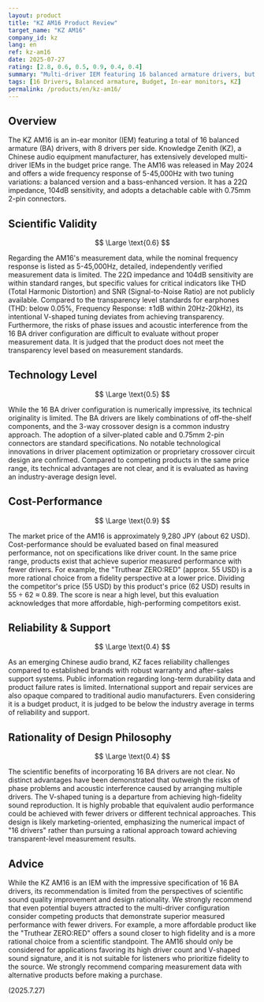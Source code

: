 ```yaml
---
layout: product
title: "KZ AM16 Product Review"
target_name: "KZ AM16"
company_id: kz
lang: en
ref: kz-am16
date: 2025-07-27
rating: [2.8, 0.6, 0.5, 0.9, 0.4, 0.4]
summary: "Multi-driver IEM featuring 16 balanced armature drivers, but with limitations in scientific validity and design rationality as a budget product"
tags: [16 Drivers, Balanced armature, Budget, In-ear monitors, KZ]
permalink: /products/en/kz-am16/
---
```

## Overview

The KZ AM16 is an in-ear monitor (IEM) featuring a total of 16 balanced armature (BA) drivers, with 8 drivers per side. Knowledge Zenith (KZ), a Chinese audio equipment manufacturer, has extensively developed multi-driver IEMs in the budget price range. The AM16 was released in May 2024 and offers a wide frequency response of 5-45,000Hz with two tuning variations: a balanced version and a bass-enhanced version. It has a 22Ω impedance, 104dB sensitivity, and adopts a detachable cable with 0.75mm 2-pin connectors.

## Scientific Validity

$$ \Large \text{0.6} $$

Regarding the AM16's measurement data, while the nominal frequency response is listed as 5-45,000Hz, detailed, independently verified measurement data is limited. The 22Ω impedance and 104dB sensitivity are within standard ranges, but specific values for critical indicators like THD (Total Harmonic Distortion) and SNR (Signal-to-Noise Ratio) are not publicly available. Compared to the transparency level standards for earphones (THD: below 0.05%, Frequency Response: ±1dB within 20Hz-20kHz), its intentional V-shaped tuning deviates from achieving transparency. Furthermore, the risks of phase issues and acoustic interference from the 16 BA driver configuration are difficult to evaluate without proper measurement data. It is judged that the product does not meet the transparency level based on measurement standards.

## Technology Level

$$ \Large \text{0.5} $$

While the 16 BA driver configuration is numerically impressive, its technical originality is limited. The BA drivers are likely combinations of off-the-shelf components, and the 3-way crossover design is a common industry approach. The adoption of a silver-plated cable and 0.75mm 2-pin connectors are standard specifications. No notable technological innovations in driver placement optimization or proprietary crossover circuit design are confirmed. Compared to competing products in the same price range, its technical advantages are not clear, and it is evaluated as having an industry-average design level.

## Cost-Performance

$$ \Large \text{0.9} $$

The market price of the AM16 is approximately 9,280 JPY (about 62 USD). Cost-performance should be evaluated based on final measured performance, not on specifications like driver count. In the same price range, products exist that achieve superior measured performance with fewer drivers. For example, the "Truthear ZERO:RED" (approx. 55 USD) is a more rational choice from a fidelity perspective at a lower price. Dividing the competitor's price (55 USD) by this product's price (62 USD) results in 55 ÷ 62 ≈ 0.89. The score is near a high level, but this evaluation acknowledges that more affordable, high-performing competitors exist.

## Reliability & Support

$$ \Large \text{0.4} $$

As an emerging Chinese audio brand, KZ faces reliability challenges compared to established brands with robust warranty and after-sales support systems. Public information regarding long-term durability data and product failure rates is limited. International support and repair services are also opaque compared to traditional audio manufacturers. Even considering it is a budget product, it is judged to be below the industry average in terms of reliability and support.

## Rationality of Design Philosophy

$$ \Large \text{0.4} $$

The scientific benefits of incorporating 16 BA drivers are not clear. No distinct advantages have been demonstrated that outweigh the risks of phase problems and acoustic interference caused by arranging multiple drivers. The V-shaped tuning is a departure from achieving high-fidelity sound reproduction. It is highly probable that equivalent audio performance could be achieved with fewer drivers or different technical approaches. This design is likely marketing-oriented, emphasizing the numerical impact of "16 drivers" rather than pursuing a rational approach toward achieving transparent-level measurement results.

## Advice

While the KZ AM16 is an IEM with the impressive specification of 16 BA drivers, its recommendation is limited from the perspectives of scientific sound quality improvement and design rationality. We strongly recommend that even potential buyers attracted to the multi-driver configuration consider competing products that demonstrate superior measured performance with fewer drivers. For example, a more affordable product like the "Truthear ZERO:RED" offers a sound closer to high fidelity and is a more rational choice from a scientific standpoint. The AM16 should only be considered for applications favoring its high driver count and V-shaped sound signature, and it is not suitable for listeners who prioritize fidelity to the source. We strongly recommend comparing measurement data with alternative products before making a purchase.

(2025.7.27)
